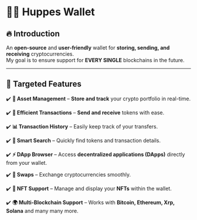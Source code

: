  # 🐦‍🔥 **Huppes Wallet**  

## 🔥 **Introduction**  
An **open-source** and **user-friendly** wallet for **storing, sending, and receiving** cryptocurrencies.  
My goal is to ensure support for **EVERY SINGLE**  blockchains in the future.


---


## 🎯 **Targeted Features**  

✔️ **📲 Asset Management** – **Store and track** your crypto portfolio in real-time.  

✔️ **🔄 Efficient Transactions** – **Send and receive** tokens with ease.  

✔️ **📊 Transaction History** – Easily keep track of your transfers.  

✔️ **🔎 Smart Search** – Quickly find tokens and transaction details.  

✔️ **⚡ DApp Browser** – Access **decentralized applications (DApps)** directly from your wallet.  

✔️ **💱 Swaps** – Exchange cryptocurrencies smoothly.  

✔️ **🚀 NFT Support** – Manage and display your **NFTs** within the wallet.  

✔️ **🌍 Multi-Blockchain Support** – Works with **Bitcoin, Ethereum, Xrp, Solana** and many many more.  


